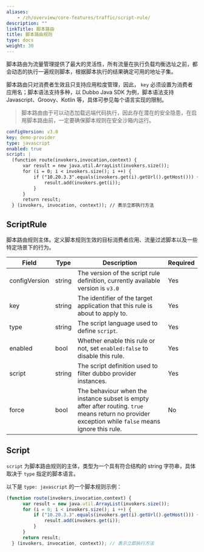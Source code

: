 ```yaml
---
aliases:
    - /zh/overview/core-features/traffic/script-rule/
description: ""
linkTitle: 脚本路由
title: 脚本路由规则
type: docs
weight: 30
---
```




脚本路由为流量管理提供了最大的灵活性，所有流量在执行负载均衡选址之前，都会动态的执行一遍规则脚本，根据脚本执行的结果确定可用的地址子集。

脚本路由只对消费者生效且只支持应用粒度管理，因此， `key` 必须设置为消费者应用名；脚本语法支持多种，以 Dubbo Java SDK 为例，脚本语法支持 Javascript、Groovy、Kotlin 等，具体可参见每个语言实现的限制。

> 脚本路由由于可以动态加载远端代码执行，因此存在潜在的安全隐患，在启用脚本路由前，一定要确保脚本规则在安全沙箱内运行。

```yaml
configVersion: v3.0
key: demo-provider
type: javascript
enabled: true
script: |
  (function route(invokers,invocation,context) {
      var result = new java.util.ArrayList(invokers.size());
      for (i = 0; i < invokers.size(); i ++) {
          if ("10.20.3.3".equals(invokers.get(i).getUrl().getHost())) {
              result.add(invokers.get(i));
          }
      }
      return result;
  } (invokers, invocation, context)); // 表示立即执行方法
```

## ScriptRule
脚本路由规则主体。定义脚本规则生效的目标消费者应用、流量过滤脚本以及一些特定场景下的行为。

| Field | Type | Description | Required |
| --- | --- | --- | --- |
| configVersion | string | The version of the script rule definition, currently available version is `v3.0` | Yes |
| key | string | The identifier of the target application that this rule is about to apply to.| Yes |
| type | string | The script language used to define `script`. | Yes |
| enabled | bool | Whether enable this rule or not, set `enabled:false` to disable this rule. | Yes |
| script | string | The script definition used to filter dubbo provider instances. | Yes |
| force | bool | The behaviour when the instance subset is empty after after routing. `true` means return no provider exception while `false` means ignore this rule. | No |

## Script
`script` 为脚本路由规则的主体，类型为一个具有符合结构的 string 字符串，具体取决于 `type` 指定的脚本语言。

以下是 `type: javascript` 的一个脚本规则示例：

```javascript
(function route(invokers,invocation,context) {
      var result = new java.util.ArrayList(invokers.size());
      for (i = 0; i < invokers.size(); i ++) {
          if ("10.20.3.3".equals(invokers.get(i).getUrl().getHost())) {
              result.add(invokers.get(i));
          }
      }
      return result;
  } (invokers, invocation, context)); // 表示立即执行方法
```